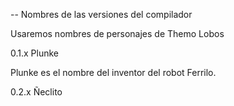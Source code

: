 -- Nombres de las versiones del compilador

Usaremos nombres de personajes de Themo Lobos

0.1.x Plunke

Plunke es el nombre del inventor del robot Ferrilo.

0.2.x Ñeclito

